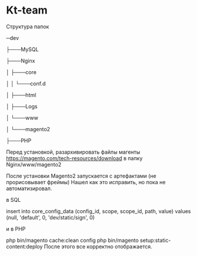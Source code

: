 # Kt-team
Структура папок

─dev

├───MySQL

├───Nginx

│   ├───core

│   │   └───conf.d

│   ├───html

│   ├───Logs

│   └───www

│       └───magento2

├───PHP

Перед установкой, разархивировать файлы магенты https://magento.com/tech-resources/download в папку Nginx/www/magento2


После установки Magento2 запускается с артефактами (не прорисовывает фреймы)
Нашел как это исправить, но пока не автоматизировал.

в SQL

insert into core_config_data (config_id, scope, scope_id, path, value) values (null, 'default', 0, 'dev/static/sign', 0)

и в PHP

php bin/magento cache:clean config
php bin/magento setup:static-content:deploy
После этого все корректно отображается.
